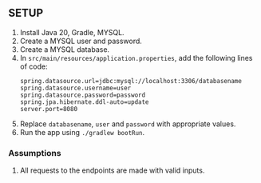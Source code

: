 ## SETUP
1. Install Java 20, Gradle, MYSQL.
2. Create a MYSQL user and password.
3. Create a MYSQL database.
4. In `src/main/resources/application.properties`, add the following lines of code:
    ```
    spring.datasource.url=jdbc:mysql://localhost:3306/databasename
    spring.datasource.username=user
    spring.datasource.password=password
    spring.jpa.hibernate.ddl-auto=update
    server.port=8080
    ```
5. Replace `databasename`, `user` and `password` with appropriate values.
6. Run the app using `./gradlew bootRun`.

### Assumptions
1. All requests to the endpoints are made with valid inputs.
